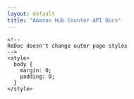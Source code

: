 ```yaml
---
layout: default
title: "Amazon Hub Counter API Docs"
---
```


<html>
  <head>
    <!-- needed for adaptive design -->
    <meta charset="utf-8"/>
    <meta name="viewport" content="width=device-width, initial-scale=1">
    <link href="assets/fonts/montserrat.css" rel="stylesheet">
    <link href="assets/fonts/roboto.css" rel="stylesheet">

    <!--
    ReDoc doesn't change outer page styles
    -->
    <style>
      body {
        margin: 0;
        padding: 0;
      }
    </style>
  </head>
  <body>
    <redoc spec-url='amazon-hub-counter-openapi.yaml'></redoc>
    <script src="https://cdn.jsdelivr.net/npm/redoc@next/bundles/redoc.standalone.js"> </script>
  </body>
</html>
